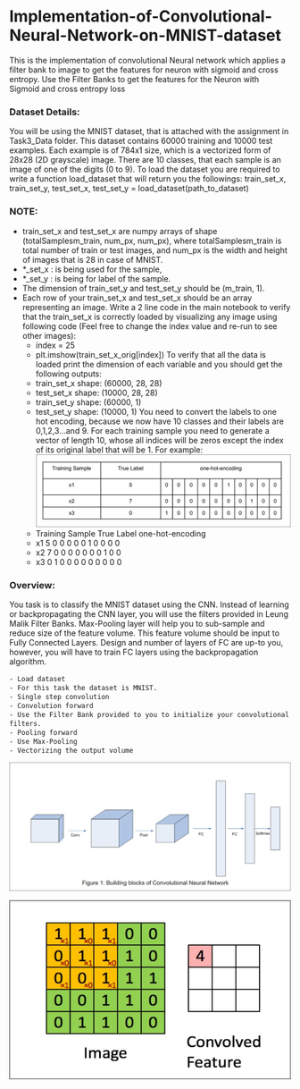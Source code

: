 # Implementation-of-Convolutional-Neural-Network-on-MNIST-dataset
This is the implementation of convolutional Neural network which applies a filter bank to image to get the features for neuron with sigmoid and cross entropy.
Use the Filter Banks to get the features for the Neuron with Sigmoid and
cross entropy loss 
### Dataset Details:
You will be using the MNIST dataset, that is attached with the assignment in Task3_Data folder. This dataset contains 60000 training and 10000 test examples. Each example is of 784x1 size, which is a vectorized form of 28x28 (2D grayscale) image. There are 10 classes, that each sample is an image of one of the digits (0 to 9).
To load the dataset you are required to write a function load_dataset that will return you the followings:
train_set_x, train_set_y, test_set_x, test_set_y = load_dataset(path_to_dataset)
### NOTE:
  - train_set_x and test_set_x are numpy arrays of shape (totalSamplesm_train, num_px, num_px), where totalSamplesm_train is total number of train or test images, and num_px is the width and height of images that is 28 in case of MNIST.
  - *_set_x : is being used for the sample,
  - *_set_y : is being for label of the sample.
  - The dimension of train_set_y and test_set_y should be (m_train, 1).
  - Each row of your train_set_x and test_set_x should be an array representing an image. Write a 2 line code in the main notebook to verify that the train_set_x is correctly loaded by visualizing any image using following code (Feel free to change the index value and re-run to see other images):
    - index = 25
    - plt.imshow(train_set_x_orig[index])
To verify that all the data is loaded print the dimension of each variable and you should get the following outputs:
    - train_set_x shape: (60000, 28, 28)
    - test_set_x shape: (10000, 28, 28)
    - train_set_y shape: (60000, 1)
    - test_set_y shape: (10000, 1)
You need to convert the labels to one hot encoding, because we now have 10 classes and their labels are 0,1,2,3...and 9. For each training sample you need to generate a vector of length 10, whose all indices will be zeros except the index of its original label that will be 1. For example:
![](Images/1.JPG)
    - Training Sample True Label one-hot-encoding
    - x1 5 0 0 0 0 0 1 0 0 0 0
    - x2 7 0 0 0 0 0 0 0 1 0 0
    - x3 0 1 0 0 0 0 0 0 0 0 0
### Overview:
You task is to classify the MNIST dataset using the CNN. Instead of learning or backpropagating the CNN layer, you will use the filters provided in Leung Malik Filter Banks. 
Max-Pooling layer will help you to sub-sample and reduce size of the feature volume. This feature volume should be input to Fully Connected Layers. Design and number of layers of FC are up-to you, however, you will have to train FC layers using the backpropagation algorithm.

    - Load dataset
    - For this task the dataset is MNIST.
    - Single step convolution
    - Convolution forward
    - Use the Filter Bank provided to you to initialize your convolutional filters.
    - Pooling forward
    - Use Max-Pooling
    - Vectorizing the output volume
    
    
![](Images/2.JPG)

![](Images/3.JPG)
